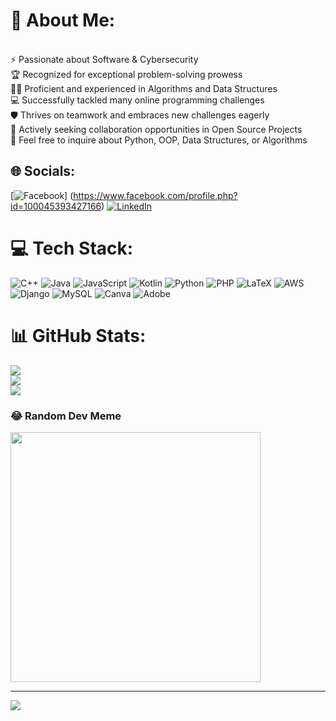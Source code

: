 # 💫 About Me:
<br>⚡ Passionate about Software & Cybersecurity<br>🏆 Recognized for exceptional problem-solving prowess<br>🧙‍♂️ Proficient and experienced in Algorithms and Data Structures<br>💻 Successfully tackled many online programming challenges<br>🛡️ Thrives on teamwork and embraces new challenges eagerly<br>👯 Actively seeking collaboration opportunities in Open Source Projects<br>💬 Feel free to inquire about Python, OOP, Data Structures, or Algorithms


## 🌐 Socials:
[![Facebook](https://img.shields.io/badge/Facebook-%231877F2.svg?logo=Facebook&logoColor=white)] (https://www.facebook.com/profile.php?id=100045393427166) [![LinkedIn](https://img.shields.io/badge/LinkedIn-%230077B5.svg?logo=linkedin&logoColor=white)](https://linkedin.com/in/ariful-islam08) 

# 💻 Tech Stack:
![C++](https://img.shields.io/badge/c++-%2300599C.svg?style=for-the-badge&logo=c%2B%2B&logoColor=white) ![Java](https://img.shields.io/badge/java-%23ED8B00.svg?style=for-the-badge&logo=openjdk&logoColor=white) ![JavaScript](https://img.shields.io/badge/javascript-%23323330.svg?style=for-the-badge&logo=javascript&logoColor=%23F7DF1E) ![Kotlin](https://img.shields.io/badge/kotlin-%237F52FF.svg?style=for-the-badge&logo=kotlin&logoColor=white) ![Python](https://img.shields.io/badge/python-3670A0?style=for-the-badge&logo=python&logoColor=ffdd54) ![PHP](https://img.shields.io/badge/php-%23777BB4.svg?style=for-the-badge&logo=php&logoColor=white) ![LaTeX](https://img.shields.io/badge/latex-%23008080.svg?style=for-the-badge&logo=latex&logoColor=white) ![AWS](https://img.shields.io/badge/AWS-%23FF9900.svg?style=for-the-badge&logo=amazon-aws&logoColor=white) ![Django](https://img.shields.io/badge/django-%23092E20.svg?style=for-the-badge&logo=django&logoColor=white) ![MySQL](https://img.shields.io/badge/mysql-4479A1.svg?style=for-the-badge&logo=mysql&logoColor=white) ![Canva](https://img.shields.io/badge/Canva-%2300C4CC.svg?style=for-the-badge&logo=Canva&logoColor=white) ![Adobe](https://img.shields.io/badge/adobe-%23FF0000.svg?style=for-the-badge&logo=adobe&logoColor=white)
# 📊 GitHub Stats:
![](https://github-readme-stats.vercel.app/api?username=ARIFUL-ISLAM8&theme=dracula&hide_border=false&include_all_commits=false&count_private=false)<br/>
![](https://github-readme-streak-stats.herokuapp.com/?user=ARIFUL-ISLAM8&theme=dracula&hide_border=false)<br/>
![](https://github-readme-stats.vercel.app/api/top-langs/?username=ARIFUL-ISLAM8&theme=dracula&hide_border=false&include_all_commits=false&count_private=false&layout=compact)

### 😂 Random Dev Meme
<img src='https://memer-new.vercel.app/' style="height: 400px;"/>

---
[![](https://visitcount.itsvg.in/api?id=ARIFUL-ISLAM8&icon=0&color=0)](https://visitcount.itsvg.in)

<!-- Proudly created with GPRM ( https://gprm.itsvg.in ) -->

